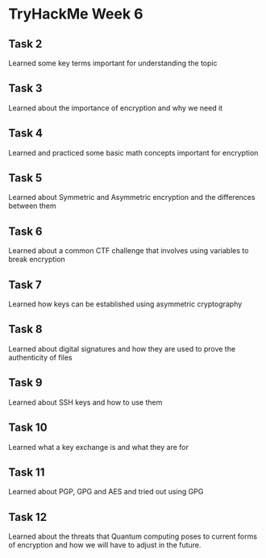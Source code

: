 # TryHackMe Week 6

## Task 2

Learned some key terms important for understanding the topic

## Task 3

Learned about the importance of encryption and why we need it

## Task 4

Learned and practiced some basic math concepts important for encryption

## Task 5

Learned about Symmetric and Asymmetric encryption and the differences between them

## Task 6

Learned about a common CTF challenge that involves using variables to break encryption

## Task 7

Learned how keys can be established using asymmetric cryptography

## Task 8

Learned about digital signatures and how they are used to prove the authenticity of files

## Task 9

Learned about SSH keys and how to use them

## Task 10

Learned what a key exchange is and what they are for

## Task 11

Learned about PGP, GPG and AES and tried out using GPG

## Task 12

Learned about the threats that Quantum computing poses to current forms of encryption and how we will have to adjust in the future.